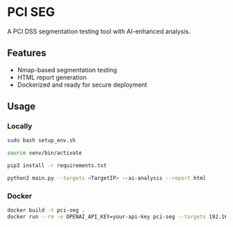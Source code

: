# PCI SEG 

A PCI DSS segmentation testing tool with AI-enhanced analysis.

## Features
- Nmap-based segmentation testing
- HTML report generation
- Dockerized and ready for secure deployment

## Usage

### Locally
```bash
sudo bash setup_env.sh

source venv/bin/activate

pip3 install -r requirements.txt

python3 main.py --targets <TargetIP> --ai-analysis --report html
```

### Docker
```bash
docker build -t pci-seg .
docker run --rm -e OPENAI_API_KEY=your-api-key pci-seg --targets 192.168.1.0/24 --ai-analysis --report html
```

